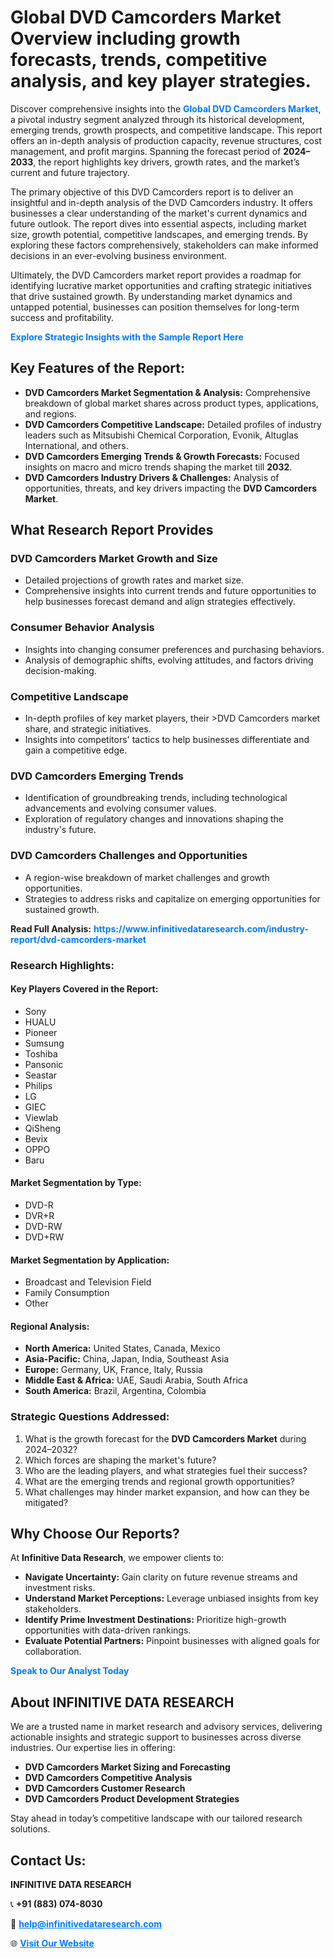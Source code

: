 <h1>Global DVD Camcorders Market Overview including growth forecasts, trends, competitive analysis, and key player strategies.</h1>
<p>
Discover comprehensive insights into the 
<a href="https://www.infinitivedataresearch.com/industry-report/dvd-camcorders-market" rel="dofollow" style="color: #007BFF; text-decoration: none;"><strong>Global DVD Camcorders Market</strong></a>, a pivotal industry segment analyzed through its historical development, emerging trends, growth prospects, and competitive landscape. This report offers an in-depth analysis of production capacity, revenue structures, cost management, and profit margins. Spanning the forecast period of <strong>2024–2033</strong>, the report highlights key drivers, growth rates, and the market’s current and future trajectory.
</p>
<p>
The primary objective of this DVD Camcorders report is to deliver an insightful and in-depth analysis of the DVD Camcorders industry. It offers businesses a clear understanding of the market's current dynamics and future outlook. The report dives into essential aspects, including market size, growth potential, competitive landscapes, and emerging trends. By exploring these factors comprehensively, stakeholders can make informed decisions in an ever-evolving business environment.
</p>
<p>
Ultimately, the DVD Camcorders market report provides a roadmap for identifying lucrative market opportunities and crafting strategic initiatives that drive sustained growth. By understanding market dynamics and untapped potential, businesses can position themselves for long-term success and profitability.
</p>
<p>
<a href="https://www.infinitivedataresearch.com/request-sample/reportId=107131" style="color: #007BFF; text-decoration: none;"><strong>Explore Strategic Insights with the Sample Report Here</strong></a>
</p>

<h2>Key Features of the Report:</h2>
<ul>
<li><strong>DVD Camcorders Market Segmentation & Analysis:</strong> Comprehensive breakdown of global market shares across product types, applications, and regions.</li>
<li><strong>DVD Camcorders Competitive Landscape:</strong> Detailed profiles of industry leaders such as Mitsubishi Chemical Corporation, Evonik, Altuglas International, and others.</li>
<li><strong>DVD Camcorders Emerging Trends & Growth Forecasts:</strong> Focused insights on macro and micro trends shaping the market till <strong>2032</strong>.</li>
<li><strong>DVD Camcorders Industry Drivers & Challenges:</strong> Analysis of opportunities, threats, and key drivers impacting the <strong>DVD Camcorders Market</strong>.</li>
</ul>

<h2>What Research Report Provides</h2>
<h3>DVD Camcorders Market Growth and Size</h3>
<ul>
<li>Detailed projections of growth rates and market size.</li>
<li>Comprehensive insights into current trends and future opportunities to help businesses forecast demand and align strategies effectively.</li>
</ul>

<h3>Consumer Behavior Analysis</h3>
<ul>
<li>Insights into changing consumer preferences and purchasing behaviors.</li>
<li>Analysis of demographic shifts, evolving attitudes, and factors driving decision-making.</li>
</ul>

<h3>Competitive Landscape</h3>
<ul>
<li>In-depth profiles of key market players, their >DVD Camcorders market share, and strategic initiatives.</li>
<li>Insights into competitors' tactics to help businesses differentiate and gain a competitive edge.</li>
</ul>

<h3>DVD Camcorders Emerging Trends</h3>
<ul>
<li>Identification of groundbreaking trends, including technological advancements and evolving consumer values.</li>
<li>Exploration of regulatory changes and innovations shaping the industry's future.</li>
</ul>

<h3>DVD Camcorders Challenges and Opportunities</h3>
<ul>
<li>A region-wise breakdown of market challenges and growth opportunities.</li>
<li>Strategies to address risks and capitalize on emerging opportunities for sustained growth.</li>
</ul>
<p><strong>Read Full Analysis:</strong> <a href="https://www.infinitivedataresearch.com/industry-report/dvd-camcorders-market" rel="dofollow" style="color: #007BFF; text-decoration: none;"><strong>https://www.infinitivedataresearch.com/industry-report/dvd-camcorders-market</strong></a></p>
<h3>Research Highlights:</h3>
<h4>Key Players Covered in the Report:</h4>
<ul><li>Sony</li><li>HUALU</li><li>Pioneer</li><li>Sumsung</li><li>Toshiba</li><li>Pansonic</li><li>Seastar</li><li>Philips</li><li>LG</li><li>GIEC</li><li>Viewlab</li><li>QiSheng</li><li>Bevix</li><li>OPPO</li><li>Baru</li></ul>
<h4>Market Segmentation by Type:</h4>
<ul><li>DVD-R</li><li>DVR+R</li><li>DVD-RW</li><li>DVD+RW</li></ul>
<h4>Market Segmentation by Application:</h4>
<ul><li>Broadcast and Television Field</li><li>Family Consumption</li><li>Other</li></ul>

<h4>Regional Analysis:</h4>
<ul>
<li><strong>North America:</strong> United States, Canada, Mexico</li>
<li><strong>Asia-Pacific:</strong> China, Japan, India, Southeast Asia</li>
<li><strong>Europe:</strong> Germany, UK, France, Italy, Russia</li>
<li><strong>Middle East & Africa:</strong> UAE, Saudi Arabia, South Africa</li>
<li><strong>South America:</strong> Brazil, Argentina, Colombia</li>
</ul>

<h3>Strategic Questions Addressed:</h3>
<ol>
<li>What is the growth forecast for the <strong>DVD Camcorders Market</strong> during 2024–2032?</li>
<li>Which forces are shaping the market's future?</li>
<li>Who are the leading players, and what strategies fuel their success?</li>
<li>What are the emerging trends and regional growth opportunities?</li>
<li>What challenges may hinder market expansion, and how can they be mitigated?</li>
</ol>

<h2>Why Choose Our Reports?</h2>
<p>At <strong>Infinitive Data Research</strong>, we empower clients to:</p>
<ul>
<li><strong>Navigate Uncertainty:</strong> Gain clarity on future revenue streams and investment risks.</li>
<li><strong>Understand Market Perceptions:</strong> Leverage unbiased insights from key stakeholders.</li>
<li><strong>Identify Prime Investment Destinations:</strong> Prioritize high-growth opportunities with data-driven rankings.</li>
<li><strong>Evaluate Potential Partners:</strong> Pinpoint businesses with aligned goals for collaboration.</li>
</ul>
<p><a href="https://www.infinitivedataresearch.com/industry-report/dvd-camcorders-market" rel="dofollow" style="color: #007BFF; text-decoration: none;"><strong>Speak to Our Analyst Today</strong></a></p>

<h2>About INFINITIVE DATA RESEARCH</h2>
<p>We are a trusted name in market research and advisory services, delivering actionable insights and strategic support to businesses across diverse industries. Our expertise lies in offering:</p>
<ul>
<li><strong>DVD Camcorders Market Sizing and Forecasting</strong></li>
<li><strong>DVD Camcorders Competitive Analysis</strong></li>
<li><strong>DVD Camcorders Customer Research</strong></li>
<li><strong>DVD Camcorders Product Development Strategies</strong></li>
</ul>
<p>Stay ahead in today’s competitive landscape with our tailored research solutions.</p>

<h2>Contact Us:</h2>
<p><strong>INFINITIVE DATA RESEARCH</strong></p>
<p>📞 <strong>+91 (883) 074-8030</strong></p>
<p>📧 <strong><a href="mailto:help@infinitivedataresearch.com" style="color: #007BFF;">help@infinitivedataresearch.com</a></strong></p>
<p>🌐 <strong><a href="https://www.infinitivedataresearch.com" rel="dofollow" style="color: #007BFF;">Visit Our Website</a></strong></p>